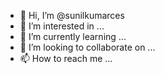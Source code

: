 - 👋 Hi, I’m @sunilkumarces
- 👀 I’m interested in ...
- 🌱 I’m currently learning ...
- 💞️ I’m looking to collaborate on ...
- 📫 How to reach me ...

<!---
sunilkumarces/sunilkumarces is a ✨ special ✨ repository because its `README.md` (this file) appears on your GitHub profile.
You can click the Preview link to take a look at your changes.
--->
